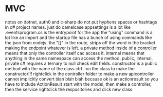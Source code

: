 # MVC

notes on dotnet, auth0 and c-sharp
do not put hyphens spaces or hashtags in c# project names. just do camelcase
appsettings is a lot like .eventsprogram.cs is the entrypoint for the app the "using" command is a lot like an import and the startup file has a bunch of using commands like the json from nodejs.
the "[]" in the route, strips off the word in the bracket making the endpoint whatever is left.
a private method inside of a controller means that only the controller itself cac access it.
internal means that anything in the same namespace can access the method.
public, internal, private
c# requires a ternary to null check edit fields.
constructor is a public method with the name of the class ctrl . on the class to make the constructor!!!
rightclick in the controller folder to make a new apicontroller
cannot implicitly convert blah blah blah because ok is an actionresult so you have to include ActionResult<Cat>
start with the model, then make a controller, then the service
rightclick the respositories and click new class
